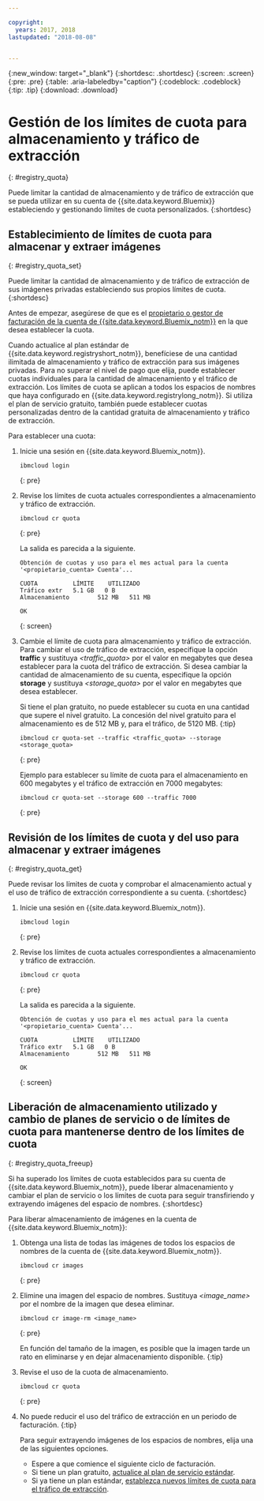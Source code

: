 ```yaml
---

copyright:
  years: 2017, 2018
lastupdated: "2018-08-08"


---
```


{:new_window: target="_blank"}
{:shortdesc: .shortdesc}
{:screen: .screen}
{:pre: .pre}
{:table: .aria-labeledby="caption"}
{:codeblock: .codeblock}
{:tip: .tip}
{:download: .download}


# Gestión de los límites de cuota para almacenamiento y tráfico de extracción
{: #registry_quota}

Puede limitar la cantidad de almacenamiento y de tráfico de extracción que se pueda utilizar en su cuenta de {{site.data.keyword.Bluemix}} estableciendo y gestionando límites de cuota personalizados.
{:shortdesc}


## Establecimiento de límites de cuota para almacenar y extraer imágenes
{: #registry_quota_set}

Puede limitar la cantidad de almacenamiento y de tráfico de extracción de sus imágenes privadas estableciendo sus propios límites de cuota.
{:shortdesc}

Antes de empezar, asegúrese de que es el [propietario o gestor de facturación de la cuenta de {{site.data.keyword.Bluemix_notm}}](/docs/iam/users_roles.html#userroles) en la que desea establecer la cuota.

Cuando actualice al plan estándar de {{site.data.keyword.registryshort_notm}},
benefíciese de una cantidad ilimitada de almacenamiento y tráfico de extracción para sus imágenes privadas. Para no superar el nivel de pago que elija, puede establecer cuotas individuales para la cantidad de almacenamiento y el tráfico de extracción. Los límites de cuota se aplican a todos los espacios de nombres que haya configurado en {{site.data.keyword.registrylong_notm}}. Si utiliza el plan de servicio gratuito, también puede establecer cuotas personalizadas dentro de la cantidad gratuita de almacenamiento y tráfico de extracción.

Para establecer una cuota:

1.  Inicie una sesión en {{site.data.keyword.Bluemix_notm}}.

    ```
    ibmcloud login
    ```
    {: pre}

2.  Revise los límites de cuota actuales correspondientes a almacenamiento y tráfico de extracción.

    ```
    ibmcloud cr quota
    ```
    {: pre}

    La salida es parecida a la siguiente.

    ```
    Obtención de cuotas y uso para el mes actual para la cuenta '<propietario_cuenta> Cuenta'...

    CUOTA          LÍMITE    UTILIZADO
    Tráfico extr   5.1 GB   0 B
    Almacenamiento        512 MB   511 MB

    OK
    ```
    {: screen}

3.  Cambie el límite de cuota para almacenamiento y tráfico de extracción. Para cambiar el uso de tráfico de extracción, especifique la opción **traffic** y sustituya
_&lt;traffic_quota&gt;_ por el valor en megabytes que desea establecer para la cuota del tráfico de extracción. Si desea cambiar la cantidad de almacenamiento de su cuenta, especifique la opción **storage** y sustituya _&lt;storage_quota&gt;_ por el valor en megabytes que desea establecer.

    Si tiene el plan gratuito, no puede establecer su cuota en una cantidad que supere el nivel gratuito. La concesión del nivel gratuito para el almacenamiento es de 512 MB y, para el tráfico, de 5120 MB.
    {:tip}

    ```
    ibmcloud cr quota-set --traffic <traffic_quota> --storage <storage_quota>
    ```
    {: pre}

    Ejemplo para establecer su límite de cuota para el almacenamiento en 600 megabytes y el tráfico de extracción en 7000 megabytes:

    ```
    ibmcloud cr quota-set --storage 600 --traffic 7000
    ```
    {: pre}


## Revisión de los límites de cuota y del uso para almacenar y extraer imágenes
{: #registry_quota_get}

Puede revisar los límites de cuota y comprobar el almacenamiento actual y el uso de tráfico de extracción correspondiente a su cuenta.
{:shortdesc}

1.  Inicie una sesión en {{site.data.keyword.Bluemix_notm}}.

    ```
    ibmcloud login
    ```
    {: pre}

2.  Revise los límites de cuota actuales correspondientes a almacenamiento y tráfico de extracción.

    ```
    ibmcloud cr quota
    ```
    {: pre}

    La salida es parecida a la siguiente.

    ```
    Obtención de cuotas y uso para el mes actual para la cuenta '<propietario_cuenta> Cuenta'...

    CUOTA          LÍMITE    UTILIZADO
    Tráfico extr   5.1 GB   0 B
    Almacenamiento        512 MB   511 MB

    OK
    ```
    {: screen}


## Liberación de almacenamiento utilizado y cambio de planes de servicio o de límites de cuota para mantenerse dentro de los límites de cuota
{: #registry_quota_freeup}

Si ha superado los límites de cuota establecidos para su cuenta de {{site.data.keyword.Bluemix_notm}}, puede liberar almacenamiento y cambiar el plan de servicio o los límites de cuota para seguir transfiriendo y extrayendo imágenes del espacio de nombres.
{:shortdesc}

Para liberar almacenamiento de imágenes en la cuenta de {{site.data.keyword.Bluemix_notm}}:

1.  Obtenga una lista de todas las imágenes de todos los espacios de nombres de la cuenta de {{site.data.keyword.Bluemix_notm}}.

    ```
    ibmcloud cr images
    ```
    {: pre}

2.  Elimine una imagen del espacio de nombres. Sustituya
_&lt;image_name&gt;_ por el nombre de la imagen que desea eliminar.

    ```
    ibmcloud cr image-rm <image_name>
    ```
    {: pre}

    En función del tamaño de la imagen, es posible que la imagen tarde un rato en eliminarse y en dejar almacenamiento disponible.
    {:tip}

3.  Revise el uso de la cuota de almacenamiento.

    ```
    ibmcloud cr quota
    ```
    {: pre}

4. No puede reducir el uso del tráfico de extracción en un periodo de facturación.
   {:tip}

    Para seguir extrayendo imágenes de los espacios de nombres, elija una de las siguientes opciones.

    -   Espere a que comience el siguiente ciclo de facturación.
    -   Si tiene un plan gratuito, [actualice al plan de servicio estándar](registry_overview.html#registry_plan_upgrade).
    -   Si ya tiene un plan estándar, [establezca nuevos límites de cuota para el tráfico de extracción](#registry_quota_set).

